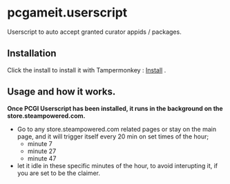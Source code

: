 # pcgameit.userscript

Userscript to auto accept granted curator appids / packages.

## Installation

Click the install to install it with Tampermonkey : [Install](https://github.com/MalikAQayum/pcgameit.userscript/raw/master/PCGICurators.user.js) .

## Usage and how it works.

**Once PCGI Userscript has been installed, it runs in the background on the store.steampowered.com.**

- Go to any store.steampowered.com related pages or stay on the main page, and it will trigger itself every 20 min on set times of the hour; 
  - minute 7
  - minute 27
  - minute 47 
- let it idle in these specific minutes of the hour, to avoid interupting it, if you are set to be the claimer.